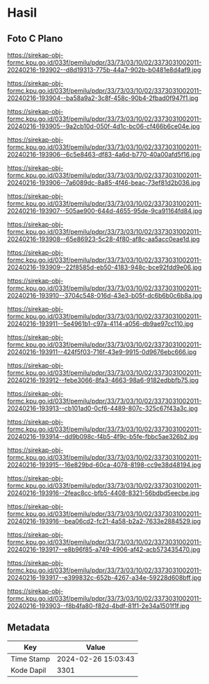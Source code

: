 # Hasil

## Foto C Plano

https://sirekap-obj-formc.kpu.go.id/033f/pemilu/pdpr/33/73/03/10/02/3373031002011-20240216-193902--d8d19313-775b-44a7-902b-b0481e8d4af9.jpg

https://sirekap-obj-formc.kpu.go.id/033f/pemilu/pdpr/33/73/03/10/02/3373031002011-20240216-193904--ba58a9a2-3c8f-458c-90b4-2fbad0f947f1.jpg

https://sirekap-obj-formc.kpu.go.id/033f/pemilu/pdpr/33/73/03/10/02/3373031002011-20240216-193905--9a2cb10d-050f-4d1c-bc06-cf466b6ce04e.jpg

https://sirekap-obj-formc.kpu.go.id/033f/pemilu/pdpr/33/73/03/10/02/3373031002011-20240216-193906--6c5e8463-df83-4a6d-b770-40a00afd5f16.jpg

https://sirekap-obj-formc.kpu.go.id/033f/pemilu/pdpr/33/73/03/10/02/3373031002011-20240216-193906--7a6089dc-8a85-4f46-beac-73ef81d2b036.jpg

https://sirekap-obj-formc.kpu.go.id/033f/pemilu/pdpr/33/73/03/10/02/3373031002011-20240216-193907--505ae900-644d-4655-95de-9ca91164fd84.jpg

https://sirekap-obj-formc.kpu.go.id/033f/pemilu/pdpr/33/73/03/10/02/3373031002011-20240216-193908--65e86923-5c28-4f80-af8c-aa5acc0eae1d.jpg

https://sirekap-obj-formc.kpu.go.id/033f/pemilu/pdpr/33/73/03/10/02/3373031002011-20240216-193909--22f8585d-eb50-4183-948c-bce92fdd9e06.jpg

https://sirekap-obj-formc.kpu.go.id/033f/pemilu/pdpr/33/73/03/10/02/3373031002011-20240216-193910--3704c548-016d-43e3-b05f-dc6b6b0c6b8a.jpg

https://sirekap-obj-formc.kpu.go.id/033f/pemilu/pdpr/33/73/03/10/02/3373031002011-20240216-193911--5e4961b1-c97a-4114-a056-db9ae97cc110.jpg

https://sirekap-obj-formc.kpu.go.id/033f/pemilu/pdpr/33/73/03/10/02/3373031002011-20240216-193911--424f5f03-716f-43e9-9915-0d9676ebc666.jpg

https://sirekap-obj-formc.kpu.go.id/033f/pemilu/pdpr/33/73/03/10/02/3373031002011-20240216-193912--febe3066-8fa3-4663-98a6-9182edbbfb75.jpg

https://sirekap-obj-formc.kpu.go.id/033f/pemilu/pdpr/33/73/03/10/02/3373031002011-20240216-193913--cb101ad0-0cf6-4489-807c-325c67f43a3c.jpg

https://sirekap-obj-formc.kpu.go.id/033f/pemilu/pdpr/33/73/03/10/02/3373031002011-20240216-193914--dd9b098c-f4b5-4f9c-b5fe-fbbc5ae326b2.jpg

https://sirekap-obj-formc.kpu.go.id/033f/pemilu/pdpr/33/73/03/10/02/3373031002011-20240216-193915--16e829bd-60ca-4078-8198-cc9e38d48194.jpg

https://sirekap-obj-formc.kpu.go.id/033f/pemilu/pdpr/33/73/03/10/02/3373031002011-20240216-193916--2feac8cc-bfb5-4408-8321-56bdbd5eecbe.jpg

https://sirekap-obj-formc.kpu.go.id/033f/pemilu/pdpr/33/73/03/10/02/3373031002011-20240216-193916--bea06cd2-fc21-4a58-b2a2-7633e2884529.jpg

https://sirekap-obj-formc.kpu.go.id/033f/pemilu/pdpr/33/73/03/10/02/3373031002011-20240216-193917--e8b96f85-a749-4906-af42-acb573435470.jpg

https://sirekap-obj-formc.kpu.go.id/033f/pemilu/pdpr/33/73/03/10/02/3373031002011-20240216-193917--e399832c-652b-4267-a34e-59228d608bff.jpg

https://sirekap-obj-formc.kpu.go.id/033f/pemilu/pdpr/33/73/03/10/02/3373031002011-20240216-193903--f8b4fa80-f82d-4bdf-81f1-2e34a1501f1f.jpg


## Metadata

| Key        | Value               |
| ---------- | ------------------- |
| Time Stamp | 2024-02-26 15:03:43 |
| Kode Dapil | 3301                |



